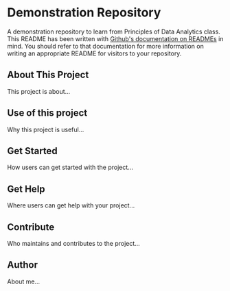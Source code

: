 # Demonstration Repository

A demonstration repository to learn from Principles of Data Analytics class.
This README has been written with [Github's documentation on READMEs](https://docs.github.com/en/repositories/managing-your-repositorys-settings-and-features/customizing-your-repository/about-readmes) in mind.
You should refer to that documentation for more information on writing an appropriate README for visitors to your repository.


## About This Project

This project is about...


## Use of this project

Why this project is useful...


## Get Started 

How users can get started with the project...


## Get Help

Where users can get help with your project...


## Contribute

Who maintains and contributes to the project...


## Author

About me...
